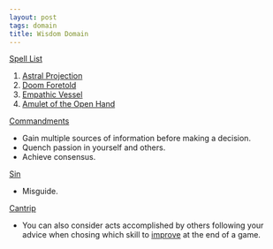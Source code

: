 ```yaml
---
layout: post
tags: domain
title: Wisdom Domain
---
```


<ins>Spell List</ins>
1. [Astral Projection](2020/11/13/astral-projection/)
1. [Doom Foretold](2020/11/13/doom-foretold/)
1. [Empathic Vessel](2020/11/13/empathic-vessel/)
1. [Amulet of the Open Hand](2020/11/13/amulet-of-the-open-hand/)

<ins>Commandments</ins>
- Gain multiple sources of information before making a decision.
- Quench passion in yourself and others.
- Achieve consensus.

<ins>Sin</ins>
- Misguide.

<ins>Cantrip</ins>
- You can also consider acts accomplished by others following your advice when chosing which skill to [improve](/2020/11/10/extra-rules#heroism--scars) at the end of a game.
